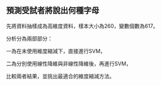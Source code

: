 ## 預測受試者將說出何種字母

先將資料抽樣成為高維度資料，樣本大小為260，變數個數為617。

分析分為兩部部分：

一為在未使用維度縮減下，直接進行SVM，

二為分別使用線性降維與非線性降維後，再進行SVM，

比較兩者結果，並挑出最適合的維度縮減方法。

